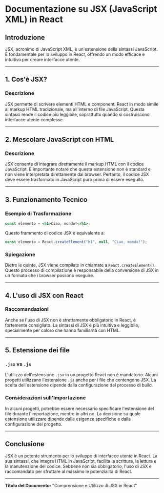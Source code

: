 # Documentazione su JSX (JavaScript XML) in React

## Introduzione

JSX, acronimo di JavaScript XML, è un'estensione della sintassi JavaScript. È fondamentale per lo sviluppo in React, offrendo un modo efficace e intuitivo per creare interfacce utente.

---

## 1. Cos'è JSX?

### Descrizione

JSX permette di scrivere elementi HTML e componenti React in modo simile al markup HTML tradizionale, ma all'interno di file JavaScript. Questa sintassi rende il codice più leggibile, soprattutto quando si costruiscono interfacce utente complesse.

---

## 2. Mescolare JavaScript con HTML

### Descrizione

JSX consente di integrare direttamente il markup HTML con il codice JavaScript. È importante notare che questa estensione non è standard e non viene interpretata direttamente dai browser. Pertanto, il codice JSX deve essere trasformato in JavaScript puro prima di essere eseguito.

---

## 3. Funzionamento Tecnico

### Esempio di Trasformazione

```jsx
const elemento = <h1>Ciao, mondo!</h1>;
```

Questo frammento di codice JSX è equivalente a:

```jsx
const elemento = React.createElement("h1", null, "Ciao, mondo!");
```

### Spiegazione

Dietro le quinte, JSX viene compilato in chiamate a `React.createElement()`. Questo processo di compilazione è responsabile della conversione di JSX in un formato che i browser possono eseguire.

---

## 4. L'uso di JSX con React

### Raccomandazioni

Anche se l'uso di JSX non è strettamente obbligatorio in React, è fortemente consigliato. La sintassi di JSX è più intuitiva e leggibile, specialmente per coloro che hanno familiarità con HTML.

---

## 5. Estensione dei file

### `.jsx` vs `.js`

L'utilizzo dell'estensione `.jsx` in un progetto React non è mandatorio. Alcuni progetti utilizzano l'estensione `.js` anche per i file che contengono JSX. La scelta dell'estensione dipende dalla configurazione del processo di build.

### Considerazioni sull'Importazione

In alcuni progetti, potrebbe essere necessario specificare l'estensione del file durante l'importazione, mentre in altri no. La decisione su quale estensione utilizzare dipende dalle esigenze specifiche e dalla configurazione del progetto.

---

## Conclusione

JSX è un potente strumento per lo sviluppo di interfacce utente in React. La sua sintassi, che integra HTML in JavaScript, facilita la scrittura, la lettura e la manutenzione del codice. Sebbene non sia obbligatorio, l'uso di JSX è raccomandato per sfruttare al massimo le potenzialità di React.

---

**Titolo del Documento:** "Comprensione e Utilizzo di JSX in React"
